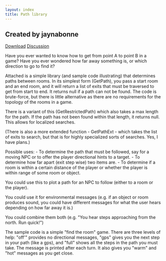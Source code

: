 ```yaml
---
layout: index
title: Path library
---
```


Created by jaynabonne
---------------------

[Download](http://forum.textadventures.co.uk/download/file.php?id=374)
[Discussion](http://forum.textadventures.co.uk/viewtopic.php?f=10&t=3214#p21435)

Have you ever wanted to know how to get from point A to point B in a game? Have you ever wondered how far away something is, or which direction to go to find it?

Attached is a simple library (and sample code illustrating) that determines paths between rooms. In its simplest form (GetPath), you pass a start room and an end room, and it will return a list of exits that must be traversed to get from start to end. It returns null if a path can not be found. The code is brute-force, but there is little alternative as there are no requirements for the topology of the rooms in a game.

There is a variant of this (GetRestrictedPath) which also takes a max length for the path. If the path has not been found within that length, it returns null. This allows for localized searches.

(There is also a more extended function - GetPathExt - which takes the list of exits to search, but that is for highly specialized sorts of searches. Yes, I have plans.)

Possible uses: - To determine the path that must be followed, say for a moving NPC or to offer the player directional hints to a target. - To determine how far apart (exit step wise) two items are. - To determine if a room is within a certain distance of the player or whether the player is within range of some room or object.

You could use this to plot a path for an NPC to follow (either to a room or the player).

You could use it for environmental messages (e.g. if an object or room produces sound, you could have different messages for what the user hears depending on how far away it is.)

You could combine them both (e.g. "You hear steps approaching from the north. Run quick!")

The sample code is a simple "find the room" game. There are three levels of help: "off'" provides no directional messages, "gps" gives you the next step in your path (like a gps), and "full" shows all the steps in the path you must take. The message is printed after each turn. It also gives you "warm" and "hot" messages as you get close.
